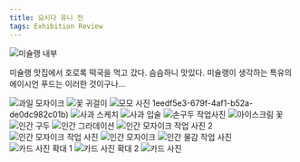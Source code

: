 ```yaml
---
title: 요시다 유니 전
tags: Exhibition Review
---
```


![미슐랭 내부](https://github.com/hoonjanglee/hoonjanglee.github.io/assets/50545088/cdaf0b75-ac63-43f0-bad9-86250afaaa8d)

미슐랭 맛집에서 호로록 떡국을 먹고 갔다. 슴슴하니 맛있다. 미슐랭이 생각하는 특유의 에이시언 푸드는 이러한 것이구나...

![과일 모자이크](https://github.com/hoonjanglee/hoonjanglee.github.io/assets/50545088/70beb4f0-2a27-4ef6-9839-02014b0c6e3d)
![꽃 귀걸이](https://github.com/hoonjanglee/hoonjanglee.github.io/assets/50545088/c9776b4f-14be-4144-8cf4-db74419e07a7)
![모모 사진](https://github.com/hoonjanglee/hoonjanglee.github.io/assets/50545088/3b79db60-ce47-48d1-8ba2-a470a02a9fa9)
1eedf5e3-679f-4af1-b52a-de0dc982c01b)
![사과 스케치 ](https://github.com/hoonjanglee/hoonjanglee.github.io/assets/50545088/af2dbb44-29ef-42ce-986d-6ea9140fdb01)
![사과 입술](https://github.com/hoonjanglee/hoonjanglee.github.io/assets/50545088/74311376-108e-4a70-ae44-6a053406b1bc)
![손구두 작업사진](https://github.com/hoonjanglee/hoonjanglee.github.io/assets/50545088/7e4a96c6-e8ef-48b0-b7a3-de760146803a)
![아이스크림 꽃](https://github.com/hoonjanglee/hoonjanglee.github.io/assets/50545088/51015ec9-202a-4499-bbfd-44ec14e4d538)
![인간 구두](https://github.com/hoonjanglee/hoonjanglee.github.io/assets/50545088/704aea8a-7cf7-41eb-94eb-cff24d7f5fc8)
![인간 그라데이션](https://github.com/hoonjanglee/hoonjanglee.github.io/assets/50545088/29c599e4-3845-47f7-94da-226f366c8a21)
![인간 모자이크 작업 사진 2](https://github.com/hoonjanglee/hoonjanglee.github.io/assets/50545088/3d099b8d-bbff-4a5e-9e8f-10d2042beaf0)
![인간 모자이크 작업 사진](https://github.com/hoonjanglee/hoonjanglee.github.io/assets/50545088/491be89f-6d87-4334-ad9e-96c7272bc5b0)
![인간 모자이크](https://github.com/hoonjanglee/hoonjanglee.github.io/assets/50545088/e4eada18-35d4-4ae0-bbdb-e7e1aaed39b1)
![인간 물감 작업 사진](https://github.com/hoonjanglee/hoonjanglee.github.io/assets/50545088/740bf510-0459-41ed-b93e-3d8644a39c91)
![카드 사진 확대 1](https://github.com/hoonjanglee/hoonjanglee.github.io/assets/50545088/262651b1-9a8c-4697-a17d-04718f8a4f94)
![카드 사진 확대 2](https://github.com/hoonjanglee/hoonjanglee.github.io/assets/50545088/d48b9acb-95a9-4e67-8bab-4f6351328096)
![카드 사진](https://github.com/hoonjanglee/hoonjanglee.github.io/assets/50545088/05440747-01a8-425b-ad72-3b6520a0e064)